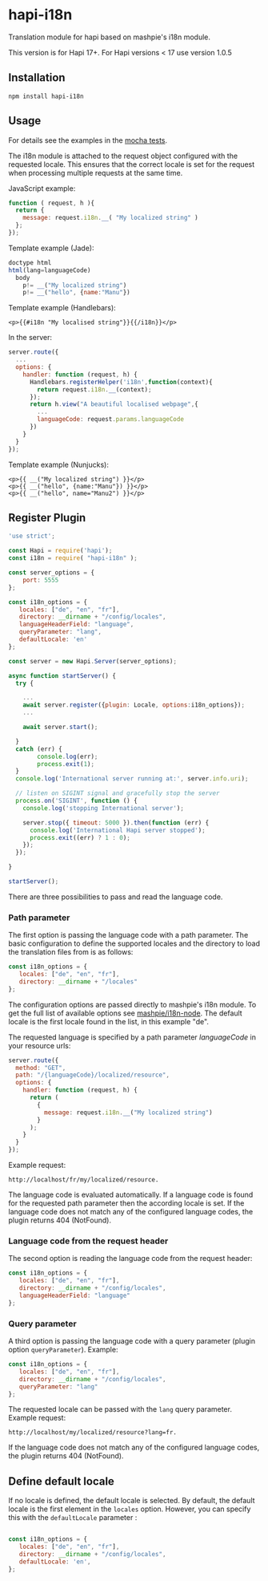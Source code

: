 # hapi-i18n
Translation module for hapi based on mashpie's i18n module.

This version is for Hapi 17+.
For Hapi versions < 17 use version 1.0.5

## Installation
```
npm install hapi-i18n
```

## Usage

For details see the examples in the [mocha tests](test/test.js).

The i18n module is attached to the request object configured with the requested locale. This ensures that the correct locale is set for the request when processing multiple requests at the same time.

JavaScript example:

```js
function ( request, h ){
  return {
    message: request.i18n.__( "My localized string" )
  };
});

```

Template example (Jade):

```js
doctype html
html(lang=languageCode)
  body
    p!= __("My localized string")
    p!= __("hello", {name:"Manu"})
```

Template example (Handlebars):

```
<p>{{#i18n "My localised string"}}{{/i18n}}</p>
```

In the server:

```js
server.route({
  ...
  options: {
    handler: function (request, h) {
      Handlebars.registerHelper('i18n',function(context){
        return request.i18n.__(context);
      });
      return h.view("A beautiful localised webpage",{
        ...
        languageCode: request.params.languageCode
      })
    }
  }
});

```

Template example (Nunjucks):
```
<p>{{ __("My localized string") }}</p>
<p>{{ __("hello", {name:"Manu"}) }}</p>
<p>{{ __("hello", name="Manu2") }}</p>
```

## Register Plugin

```js
'use strict';

const Hapi = require('hapi');
const i18n = require( "hapi-i18n" );

const server_options = {
	port: 5555
};

const i18n_options = {
   locales: ["de", "en", "fr"],
   directory: __dirname + "/config/locales",
   languageHeaderField: "language",
   queryParameter: "lang",
   defaultLocale: 'en'
};

const server = new Hapi.Server(server_options);

async function startServer() {
  try {

    ...
    await server.register({plugin: Locale, options:i18n_options});
    ...

    await server.start();

  }
  catch (err) {
        console.log(err);
        process.exit(1);
  }
  console.log('International server running at:', server.info.uri);

  // listen on SIGINT signal and gracefully stop the server
  process.on('SIGINT', function () {
    console.log('stopping International server');

    server.stop({ timeout: 5000 }).then(function (err) {
      console.log('International Hapi server stopped');
      process.exit((err) ? 1 : 0);
    });
  });

}

startServer();

```

There are three possibilities to pass and read the language code.

### Path parameter

The first option is passing the language code with a path parameter.
The basic configuration to define the supported locales and the directory to load the translation files from is as follows:

```js
const i18n_options = {
   locales: ["de", "en", "fr"],
   directory: __dirname + "/locales"
};

```

The configuration options are passed directly to mashpie's i18n module.
To get the full list of available options see [mashpie/i18n-node](https://github.com/mashpie/i18n-node). The default locale is the first locale found in the list, in this example "de".

The requested language is specified by a path parameter *languageCode* in your resource urls:

```js
server.route({
  method: "GET",
  path: "/{languageCode}/localized/resource",
  options: {
    handler: function (request, h) {
      return (
        {
          message: request.i18n.__("My localized string")
        }
      );
    }
  }
});

```

Example request:

```
http://localhost/fr/my/localized/resource.
```
The language code is evaluated automatically. If a language code is found for the requested path parameter then the according locale is set.
If the language code does not match any of the configured language codes, the plugin returns 404 (NotFound).

### Language code from the request header

The second option is reading the language code from the request header:

```js
const i18n_options = {
   locales: ["de", "en", "fr"],
   directory: __dirname + "/config/locales",
   languageHeaderField: "language"
};

```

### Query parameter

A third option is passing the language code with a query parameter (plugin option `queryParameter`). Example:

```js
const i18n_options = {
   locales: ["de", "en", "fr"],
   directory: __dirname + "/config/locales",
   queryParameter: "lang"
};
```

The requested locale can be passed with the `lang` query parameter. Example request:

```
http://localhost/my/localized/resource?lang=fr.
```

If the language code does not match any of the configured language codes, the plugin returns 404 (NotFound).

## Define default locale

If no locale is defined, the default locale is selected. By default, the default locale is the first element in the `locales` option.
However, you can specify this with the `defaultLocale` parameter :

```js

const i18n_options = {
   locales: ["de", "en", "fr"],
   directory: __dirname + "/config/locales",
   defaultLocale: 'en',
};

```
